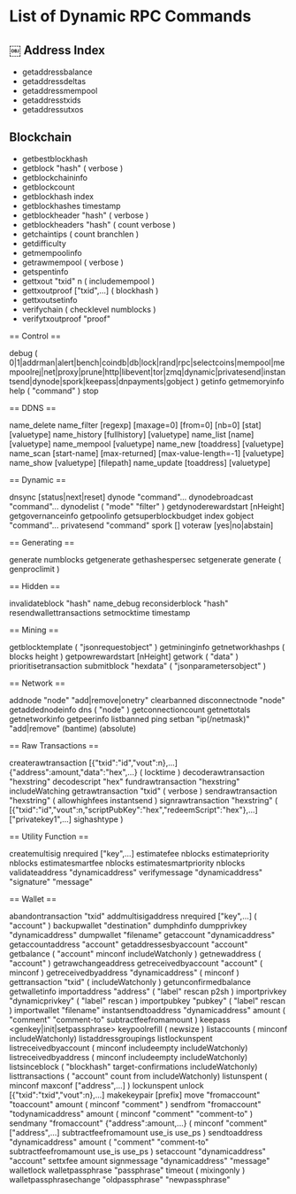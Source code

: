 List of Dynamic RPC Commands
============================
￼
Address Index
-------------------
* getaddressbalance
* getaddressdeltas
* getaddressmempool
* getaddresstxids
* getaddressutxos


Blockchain
----------
* getbestblockhash
* getblock "hash" ( verbose )
* getblockchaininfo
* getblockcount
* getblockhash index
* getblockhashes timestamp
* getblockheader "hash" ( verbose )
* getblockheaders "hash" ( count verbose )
* getchaintips ( count branchlen )
* getdifficulty
* getmempoolinfo
* getrawmempool ( verbose )
* getspentinfo
* gettxout "txid" n ( includemempool )
* gettxoutproof ["txid",...] ( blockhash )
* gettxoutsetinfo
* verifychain ( checklevel numblocks )
* verifytxoutproof "proof"


== Control ==

debug ( 0|1|addrman|alert|bench|coindb|db|lock|rand|rpc|selectcoins|mempool|mempoolrej|net|proxy|prune|http|libevent|tor|zmq|dynamic|privatesend|instantsend|dynode|spork|keepass|dnpayments|gobject )
getinfo
getmemoryinfo
help ( "command" )
stop


== DDNS ==

name_delete <name>
name_filter [regexp] [maxage=0] [from=0] [nb=0] [stat] [valuetype]
name_history <name> [fullhistory] [valuetype]
name_list [name] [valuetype]
name_mempool [valuetype]
name_new <name> <value> <days> [toaddress] [valuetype]
name_scan [start-name] [max-returned] [max-value-length=-1] [valuetype]
name_show <name> [valuetype] [filepath]
name_update <name> <value> <days> [toaddress] [valuetype]


== Dynamic ==

dnsync [status|next|reset]
dynode "command"...
dynodebroadcast "command"...
dynodelist ( "mode" "filter" )
getdynoderewardstart [nHeight]
getgovernanceinfo
getpoolinfo
getsuperblockbudget index
gobject "command"...
privatesend "command"
spork <name> [<value>]
voteraw <dynode-tx-hash> <dynode-tx-index> <governance-hash> <vote-signal> [yes|no|abstain] <time> <vote-sig>


== Generating ==

generate numblocks
getgenerate
gethashespersec
setgenerate generate ( genproclimit )


== Hidden ==

invalidateblock "hash"
name_debug
reconsiderblock "hash"
resendwallettransactions
setmocktime timestamp


== Mining ==

getblocktemplate ( "jsonrequestobject" )
getmininginfo
getnetworkhashps ( blocks height )
getpowrewardstart [nHeight]
getwork ( "data" )
prioritisetransaction <txid> <priority delta> <fee delta>
submitblock "hexdata" ( "jsonparametersobject" )


== Network ==

addnode "node" "add|remove|onetry"
clearbanned
disconnectnode "node" 
getaddednodeinfo dns ( "node" )
getconnectioncount
getnettotals
getnetworkinfo
getpeerinfo
listbanned
ping
setban "ip(/netmask)" "add|remove" (bantime) (absolute)


== Raw Transactions ==

createrawtransaction [{"txid":"id","vout":n},...] {"address":amount,"data":"hex",...} ( locktime )
decoderawtransaction "hexstring"
decodescript "hex"
fundrawtransaction "hexstring" includeWatching
getrawtransaction "txid" ( verbose )
sendrawtransaction "hexstring" ( allowhighfees instantsend )
signrawtransaction "hexstring" ( [{"txid":"id","vout":n,"scriptPubKey":"hex","redeemScript":"hex"},...] ["privatekey1",...] sighashtype )


== Utility Function ==

createmultisig nrequired ["key",...]
estimatefee nblocks
estimatepriority nblocks
estimatesmartfee nblocks
estimatesmartpriority nblocks
validateaddress "dynamicaddress"
verifymessage "dynamicaddress" "signature" "message"


== Wallet ==

abandontransaction "txid"
addmultisigaddress nrequired ["key",...] ( "account" )
backupwallet "destination"
dumphdinfo
dumpprivkey "dynamicaddress"
dumpwallet "filename"
getaccount "dynamicaddress"
getaccountaddress "account"
getaddressesbyaccount "account"
getbalance ( "account" minconf includeWatchonly )
getnewaddress ( "account" )
getrawchangeaddress
getreceivedbyaccount "account" ( minconf )
getreceivedbyaddress "dynamicaddress" ( minconf )
gettransaction "txid" ( includeWatchonly )
getunconfirmedbalance
getwalletinfo
importaddress "address" ( "label" rescan p2sh )
importprivkey "dynamicprivkey" ( "label" rescan )
importpubkey "pubkey" ( "label" rescan )
importwallet "filename"
instantsendtoaddress "dynamicaddress" amount ( "comment" "comment-to" subtractfeefromamount )
keepass <genkey|init|setpassphrase>
keypoolrefill ( newsize )
listaccounts ( minconf includeWatchonly)
listaddressgroupings
listlockunspent
listreceivedbyaccount ( minconf includeempty includeWatchonly)
listreceivedbyaddress ( minconf includeempty includeWatchonly)
listsinceblock ( "blockhash" target-confirmations includeWatchonly)
listtransactions ( "account" count from includeWatchonly)
listunspent ( minconf maxconf  ["address",...] )
lockunspent unlock [{"txid":"txid","vout":n},...]
makekeypair [prefix]
move "fromaccount" "toaccount" amount ( minconf "comment" )
sendfrom "fromaccount" "todynamicaddress" amount ( minconf "comment" "comment-to" )
sendmany "fromaccount" {"address":amount,...} ( minconf "comment" ["address",...] subtractfeefromamount use_is use_ps )
sendtoaddress "dynamicaddress" amount ( "comment" "comment-to" subtractfeefromamount use_is use_ps )
setaccount "dynamicaddress" "account"
settxfee amount
signmessage "dynamicaddress" "message"
walletlock
walletpassphrase "passphrase" timeout ( mixingonly )
walletpassphrasechange "oldpassphrase" "newpassphrase"
